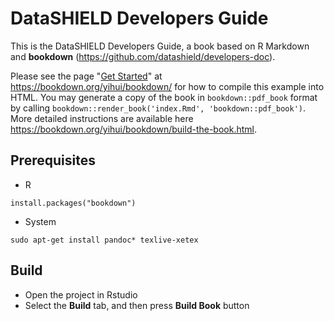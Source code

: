 DataSHIELD Developers Guide
===========================

This is the DataSHIELD Developers Guide, a book based on R Markdown and **bookdown** (https://github.com/datashield/developers-doc). 

Please see the page "[Get Started](https://bookdown.org/yihui/bookdown/get-started.html)" at https://bookdown.org/yihui/bookdown/ for how to compile this example into HTML. You may generate a copy of the book in `bookdown::pdf_book` format by calling `bookdown::render_book('index.Rmd', 'bookdown::pdf_book')`. More detailed instructions are available here https://bookdown.org/yihui/bookdown/build-the-book.html.

Prerequisites
---------------

* R

```
install.packages("bookdown")
```

* System

```
sudo apt-get install pandoc* texlive-xetex
```

Build
-----

* Open the project in Rstudio
* Select the **Build** tab, and then press **Build Book** button
